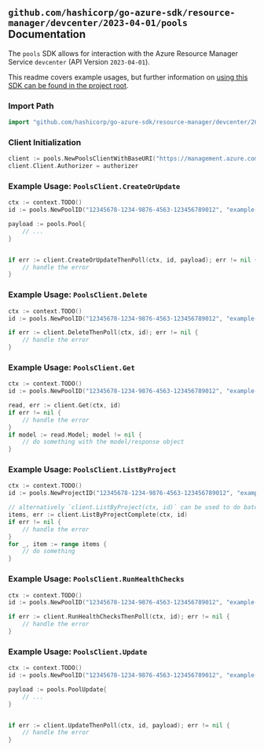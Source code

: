 
## `github.com/hashicorp/go-azure-sdk/resource-manager/devcenter/2023-04-01/pools` Documentation

The `pools` SDK allows for interaction with the Azure Resource Manager Service `devcenter` (API Version `2023-04-01`).

This readme covers example usages, but further information on [using this SDK can be found in the project root](https://github.com/hashicorp/go-azure-sdk/tree/main/docs).

### Import Path

```go
import "github.com/hashicorp/go-azure-sdk/resource-manager/devcenter/2023-04-01/pools"
```


### Client Initialization

```go
client := pools.NewPoolsClientWithBaseURI("https://management.azure.com")
client.Client.Authorizer = authorizer
```


### Example Usage: `PoolsClient.CreateOrUpdate`

```go
ctx := context.TODO()
id := pools.NewPoolID("12345678-1234-9876-4563-123456789012", "example-resource-group", "projectValue", "poolValue")

payload := pools.Pool{
	// ...
}


if err := client.CreateOrUpdateThenPoll(ctx, id, payload); err != nil {
	// handle the error
}
```


### Example Usage: `PoolsClient.Delete`

```go
ctx := context.TODO()
id := pools.NewPoolID("12345678-1234-9876-4563-123456789012", "example-resource-group", "projectValue", "poolValue")

if err := client.DeleteThenPoll(ctx, id); err != nil {
	// handle the error
}
```


### Example Usage: `PoolsClient.Get`

```go
ctx := context.TODO()
id := pools.NewPoolID("12345678-1234-9876-4563-123456789012", "example-resource-group", "projectValue", "poolValue")

read, err := client.Get(ctx, id)
if err != nil {
	// handle the error
}
if model := read.Model; model != nil {
	// do something with the model/response object
}
```


### Example Usage: `PoolsClient.ListByProject`

```go
ctx := context.TODO()
id := pools.NewProjectID("12345678-1234-9876-4563-123456789012", "example-resource-group", "projectValue")

// alternatively `client.ListByProject(ctx, id)` can be used to do batched pagination
items, err := client.ListByProjectComplete(ctx, id)
if err != nil {
	// handle the error
}
for _, item := range items {
	// do something
}
```


### Example Usage: `PoolsClient.RunHealthChecks`

```go
ctx := context.TODO()
id := pools.NewPoolID("12345678-1234-9876-4563-123456789012", "example-resource-group", "projectValue", "poolValue")

if err := client.RunHealthChecksThenPoll(ctx, id); err != nil {
	// handle the error
}
```


### Example Usage: `PoolsClient.Update`

```go
ctx := context.TODO()
id := pools.NewPoolID("12345678-1234-9876-4563-123456789012", "example-resource-group", "projectValue", "poolValue")

payload := pools.PoolUpdate{
	// ...
}


if err := client.UpdateThenPoll(ctx, id, payload); err != nil {
	// handle the error
}
```
